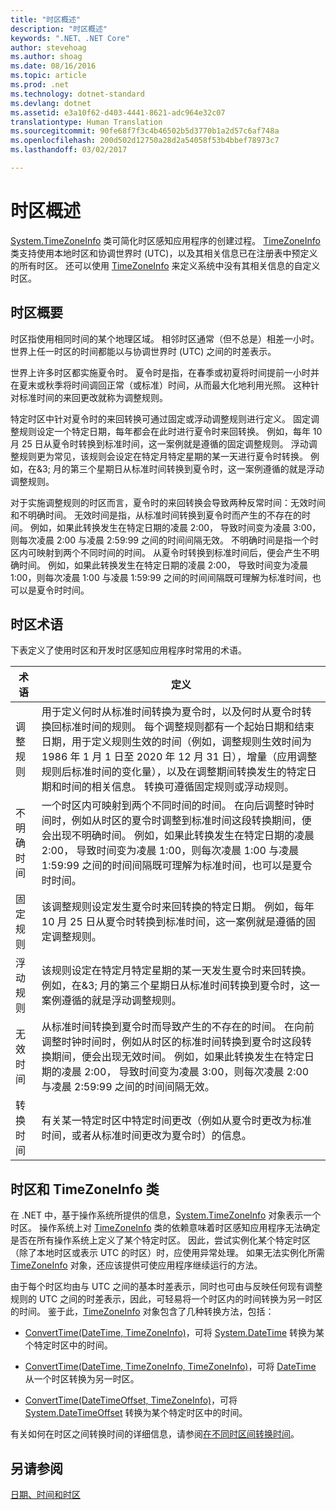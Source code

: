 ```yaml
---
title: "时区概述"
description: "时区概述"
keywords: ".NET、.NET Core"
author: stevehoag
ms.author: shoag
ms.date: 08/16/2016
ms.topic: article
ms.prod: .net
ms.technology: dotnet-standard
ms.devlang: dotnet
ms.assetid: e3a10f62-d403-4441-8621-adc964e32c07
translationtype: Human Translation
ms.sourcegitcommit: 90fe68f7f3c4b46502b5d3770b1a2d57c6af748a
ms.openlocfilehash: 200d502d12750a28d2a54058f53b4bbef78973c7
ms.lasthandoff: 03/02/2017

---
```


# <a name="time-zone-overview"></a>时区概述

[System.TimeZoneInfo](xref:System.TimeZoneInfo) 类可简化时区感知应用程序的创建过程。 [TimeZoneInfo](xref:System.TimeZoneInfo) 类支持使用本地时区和协调世界时 (UTC)，以及其相关信息已在注册表中预定义的所有时区。 还可以使用 [TimeZoneInfo](xref:System.TimeZoneInfo) 来定义系统中没有其相关信息的自定义时区。

## <a name="time-zone-essentials"></a>时区概要

时区指使用相同时间的某个地理区域。 相邻时区通常（但不总是）相差一小时。 世界上任一时区的时间都能以与协调世界时 (UTC) 之间的时差表示。

世界上许多时区都实施夏令时。 夏令时是指，在春季或初夏将时间提前一小时并在夏末或秋季将时间调回正常（或标准）时间，从而最大化地利用光照。 这种针对标准时间的来回更改就称为调整规则。

特定时区中针对夏令时的来回转换可通过固定或浮动调整规则进行定义。 固定调整规则设定一个特定日期，每年都会在此时进行夏令时来回转换。 例如，每年 10 月 25 日从夏令时转换到标准时间，这一案例就是遵循的固定调整规则。 浮动调整规则更为常见，该规则会设定在特定月特定星期的某一天进行夏令时转换。 例如，在&3; 月的第三个星期日从标准时间转换到夏令时，这一案例遵循的就是浮动调整规则。

对于实施调整规则的时区而言，夏令时的来回转换会导致两种反常时间：无效时间和不明确时间。 无效时间是指，从标准时间转换到夏令时而产生的不存在的时间。 例如，如果此转换发生在特定日期的凌晨 2:00， 导致时间变为凌晨 3:00，则每次凌晨 2:00  与凌晨 2:59:99  之间的时间间隔无效。 不明确时间是指一个时区内可映射到两个不同时间的时间。 从夏令时转换到标准时间后，便会产生不明确时间。 例如，如果此转换发生在特定日期的凌晨 2:00， 导致时间变为凌晨 1:00，则每次凌晨 1:00  与凌晨 1:59:99  之间的时间间隔既可理解为标准时间，也可以是夏令时时间。 

## <a name="time-zone-terminology"></a>时区术语

下表定义了使用时区和开发时区感知应用程序时常用的术语。

术语 | 定义
---- | ----------
调整规则 | 用于定义何时从标准时间转换为夏令时，以及何时从夏令时转换回标准时间的规则。 每个调整规则都有一个起始日期和结束日期，用于定义规则生效的时间（例如，调整规则生效时间为 1986 年 1 月 1 日至 2020 年 12 月 31 日），增量（应用调整规则后标准时间的变化量），以及在调整期间转换发生的特定日期和时间的相关信息。 转换可遵循固定规则或浮动规则。
不明确时间 | 一个时区内可映射到两个不同时间的时间。 在向后调整时钟时间时，例如从时区的夏令时调整到标准时间这段转换期间，便会出现不明确时间。 例如，如果此转换发生在特定日期的凌晨 2:00， 导致时间变为凌晨 1:00，则每次凌晨 1:00  与凌晨 1:59:99  之间的时间间隔既可理解为标准时间，也可以是夏令时时间。 
固定规则 | 该调整规则设定发生夏令时来回转换的特定日期。 例如，每年 10 月 25 日从夏令时转换到标准时间，这一案例就是遵循的固定调整规则。
浮动规则 | 该规则设定在特定月特定星期的某一天发生夏令时来回转换。 例如，在&3; 月的第三个星期日从标准时间转换到夏令时，这一案例遵循的就是浮动调整规则。
无效时间 | 从标准时间转换到夏令时而导致产生的不存在的时间。 在向前调整时钟时间时，例如从时区的标准时间转换到夏令时这段转换期间，便会出现无效时间。 例如，如果此转换发生在特定日期的凌晨 2:00， 导致时间变为凌晨 3:00，则每次凌晨 2:00  与凌晨 2:59:99  之间的时间间隔无效。
转换时间 | 有关某一特定时区中特定时间更改（例如从夏令时更改为标准时间，或者从标准时间更改为夏令时）的信息。

## <a name="time-zones-and-the-timezoneinfo-class"></a>时区和 TimeZoneInfo 类

在 .NET 中，基于操作系统所提供的信息，[System.TimeZoneInfo](xref:System.TimeZoneInfo) 对象表示一个时区。 操作系统上对 [TimeZoneInfo](xref:System.TimeZoneInfo) 类的依赖意味着时区感知应用程序无法确定是否在所有操作系统上定义了某个特定时区。 因此，尝试实例化某个特定时区（除了本地时区或表示 UTC 的时区）时，应使用异常处理。 如果无法实例化所需 [TimeZoneInfo](xref:System.TimeZoneInfo) 对象，还应该提供可使应用程序继续运行的方法。

由于每个时区均由与 UTC 之间的基本时差表示，同时也可由与反映任何现有调整规则的 UTC 之间的时差表示，因此，可轻易将一个时区内的时间转换为另一时区的时间。 鉴于此，[TimeZoneInfo](xref:System.TimeZoneInfo) 对象包含了几种转换方法，包括：

* [ConvertTime(DateTime, TimeZoneInfo)](xref:System.TimeZoneInfo.ConvertTime(System.DateTime,System.TimeZoneInfo))，可将 [System.DateTime](xref:System.DateTime) 转换为某个特定时区中的时间。

* [ConvertTime(DateTime, TimeZoneInfo, TimeZoneInfo)](xref:System.TimeZoneInfo.ConvertTime(System.DateTime,System.TimeZoneInfo,System.TimeZoneInfo))，可将 [DateTime](xref:System.DateTime) 从一个时区转换为另一时区。

* [ConvertTime(DateTimeOffset, TimeZoneInfo)](xref:System.TimeZoneInfo.ConvertTime(System.DateTimeOffset,System.TimeZoneInfo))，可将 [System.DateTimeOffset](xref:System.DateTimeOffset) 转换为某个特定时区中的时间。 

有关如何在时区之间转换时间的详细信息，请参阅[在不同时区间转换时间](converting-between-time-zones.md)。

## <a name="see-also"></a>另请参阅

[日期、时间和时区](index.md)

